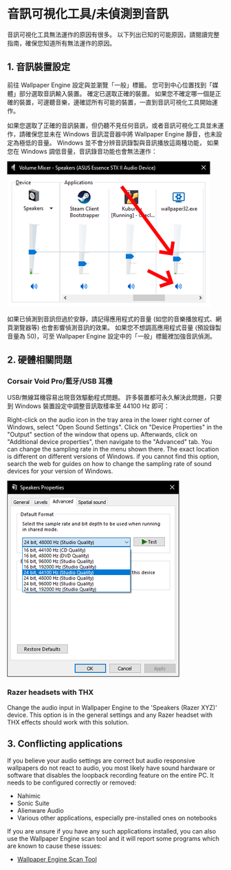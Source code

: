 # 音訊可視化工具/未偵測到音訊

音訊可視化工具無法運作的原因有很多。 以下列出已知的可能原因，請閱讀完整指南，確保您知道所有無法運作的原因。

## 1. 音訊裝置設定
前往 Wallpaper Engine 設定與並瀏覽「一般」標籤。 您可到中心位置找到「媒體」部分選取音訊輸入裝置。 確定已選取正確的裝置。 如果您不確定哪一個是正確的裝置，可邊聽音樂，邊確認所有可能的裝置，一直到音訊可視化工具開始運作。

如果您選取了正確的音訊裝置，但仍聽不見任何音訊，或者音訊可視化工具並未運作，請確保您並未在 Windows 音訊混音器中將 Wallpaper Engine 靜音，也未設定為極低的音量。 Windows 並不會分辨音訊錄製與音訊播放這兩種功能， 如果您在 Windows 調低音量，音訊錄音功能也會無法運作：

![Raise volume and unmute Wallpaper Engine in the Windows audio mixer](./audiomixer.png)

如果已偵測到音訊但過於安靜，請記得應用程式的音量 (如您的音樂播放程式、網頁瀏覽器等) 也會影響偵測音訊的效果。 如果您不想調高應用程式音量 (預設錄製音量為 50)，可至 Wallpaper Engine 設定中的「一般」標籤裡加強音訊偵測。

## 2. 硬體相關問題

### Corsair Void Pro/藍牙/USB 耳機

USB/無線耳機容易出現音效驅動程式問題。 許多裝置都可永久解決此問題，只要到 Windows 裝置設定中調整音訊取樣率至 44100 Hz 即可：

Right-click on the audio icon in the tray area in the lower right corner of Windows, select "Open Sound Settings". Click on "Device Properties" in the "Output" section of the window that opens up. Afterwards, click on "Additional device properties", then navigate to the "Advanced" tab. You can change the sampling rate in the menu shown there. The exact location is different on different versions of Windows. if you cannot find this option, search the web for guides on how to change the sampling rate of sound devices for your version of Windows.

![Set the sampling rate to "24 bit, 44100 Hz"](./samplingrate.png)

### Razer headsets with THX

Change the audio input in Wallpaper Engine to the 'Speakers (Razer XYZ)' device. This option is in the general settings and any Razer headset with THX effects should work with this solution.

## 3. Conflicting applications

If you believe your audio settings are correct but audio responsive wallpapers do not react to audio, you most likely have sound hardware or software that disables the loopback recording feature on the entire PC. It needs to be configured correctly or removed:

* Nahimic
* Sonic Suite
* Alienware Audio
* Various other applications, especially pre-installed ones on notebooks

If you are unsure if you have any such applications installed, you can also use the Wallpaper Engine scan tool and it will report some programs which are known to cause these issues:

* [Wallpaper Engine Scan Tool](/debug/scantool.html)

